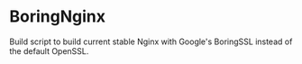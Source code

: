 # BoringNginx
Build script to build current stable Nginx with Google's BoringSSL instead of the default OpenSSL.
